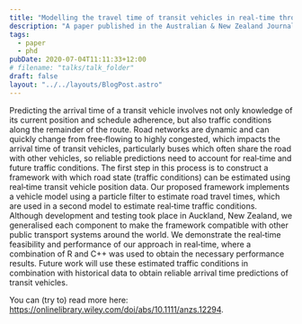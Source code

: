 ```yaml
---
title: "Modelling the travel time of transit vehicles in real-time through a GTFS-based road network using GPS vehicle locations"
description: "A paper published in the Australian & New Zealand Journal of Statistics"
tags:
  - paper
  - phd
pubDate: 2020-07-04T11:11:33+12:00
# filename: "talks/talk_folder"
draft: false
layout: "../../layouts/BlogPost.astro"
---
```


Predicting the arrival time of a transit vehicle involves not only knowledge of its current position and schedule adherence, but also traffic conditions along the remainder of the route. Road networks are dynamic and can quickly change from free‐flowing to highly congested, which impacts the arrival time of transit vehicles, particularly buses which often share the road with other vehicles, so reliable predictions need to account for real‐time and future traffic conditions. The first step in this process is to construct a framework with which road state (traffic conditions) can be estimated using real‐time transit vehicle position data. Our proposed framework implements a vehicle model using a particle filter to estimate road travel times, which are used in a second model to estimate real‐time traffic conditions. Although development and testing took place in Auckland, New Zealand, we generalised each component to make the framework compatible with other public transport systems around the world. We demonstrate the real‐time feasibility and performance of our approach in real‐time, where a combination of R and C++ was used to obtain the necessary performance results. Future work will use these estimated traffic conditions in combination with historical data to obtain reliable arrival time predictions of transit vehicles.

You can (try to) read more here: https://onlinelibrary.wiley.com/doi/abs/10.1111/anzs.12294.
